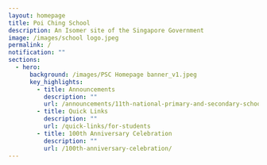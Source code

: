 ```yaml
---
layout: homepage
title: Poi Ching School
description: An Isomer site of the Singapore Government
image: /images/school logo.jpeg
permalink: /
notification: ""
sections:
  - hero:
      background: /images/PSC Homepage banner_v1.jpeg
      key_highlights:
        - title: Announcements
          description: ""
          url: /announcements/11th-national-primary-and-secondary-schools-chinese-calligraphy-competition/
        - title: Quick Links
          description: ""
          url: /quick-links/for-students
        - title: 100th Anniversary Celebration
          description: ""
          url: /100th-anniversary-celebration/
---
```

